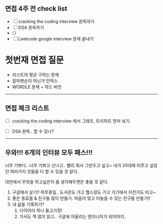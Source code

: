 
## 면접 4주 전 check list

- [ ] cracking the coding interview 완독하기
- [ ] DSA 완독하기
- [ ] 
- [ ] Leetcode google interview 문제 끝내기

# 첫번재 면접 질문
- 리스트의 평균 구하는 문제
- 알파벳순이 아닌거 인덱스 
- WORDLE 문제 + 하드 버전


---

## 면접 체크 리스트
- [ ] cracking the coding interview 에서 그래프, 트리파트 먼저 보기.
- [ ] DSA 완독.. 할 수 있나? 


---

## 우와!!! 6개의 인터뷰 모두 패스!!!

너무 기쁘다.. 너무 기쁘고 신나고.. 빨리 회사 그만두고 싶고~
내가 20대에 이루고 싶었던 여러가지 것들을 다 할 수 있을 것 같다.

대만에서 무엇을 하고싶은지 좀 생각해두면은 좋을 것 같다.

1. 구글에서 살기!! 하루종일.. 도서관도 가고 헬스장도 가고 거기에서 자전거도 타고~
2. 좋은 동료들 & 친구들 많이 만들기. 마음이 맞고 터놓을 수 있는 친구들 만들기!!
3. 내 삶을 기록하기? 
   1. 다이어리 하나 들고가장!
   2. 가서도 책 많이 읽고.. 구글에 어울리는 엔지니어가 되어야지..